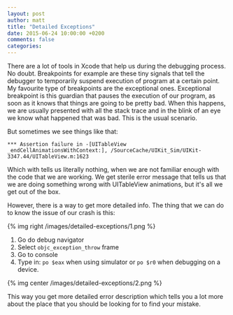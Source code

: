 ```yaml
---
layout: post
author: matt
title: "Detailed Exceptions"
date: 2015-06-24 10:00:00 +0200
comments: false
categories:
---
```


There are a lot of tools in Xcode that help us during the debugging process. No doubt. Breakpoints for example are these tiny signals that tell the debugger to temporarily suspend execution of program at a certain point. My favourite type of breakpoints are the exceptional ones. Exceptional breakpoint is this guardian that pauses the execution of our program, as soon as it knows that things are going to be pretty bad.
When this happens, we are usually presented with all the stack trace and in the blink of an eye we know what happened that was bad. This is the usual scenario.

But sometimes we see things like that:

```
*** Assertion failure in -[UITableView _endCellAnimationsWithContext:], /SourceCache/UIKit_Sim/UIKit-3347.44/UITableView.m:1623
```
Which with tells us literally nothing, when we are not familiar enough with the code that we are working. We get sterile error message that tells us that we are doing something wrong with UITableView animations, but it's all we get out of the box.

However, there is a way to get more detailed info. The thing that we can do to know the issue of our crash is this:

{% img right /images/detailed-exceptions/1.png %}

1. Go do debug navigator
2. Select `objc_exception_throw` frame
3. Go to console
4. Type in: `po $eax` when using simulator or `po $r0` when debugging on a device.

{% img center /images/detailed-exceptions/2.png %}

This way you get more detailed error description which tells you a lot more about the place that you should be looking for to find your mistake.
